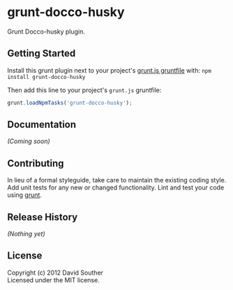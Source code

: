 # grunt-docco-husky

Grunt Docco-husky plugin.

## Getting Started
Install this grunt plugin next to your project's [grunt.js gruntfile][getting_started] with: `npm install grunt-docco-husky`

Then add this line to your project's `grunt.js` gruntfile:

```javascript
grunt.loadNpmTasks('grunt-docco-husky');
```

[grunt]: https://github.com/cowboy/grunt
[getting_started]: https://github.com/cowboy/grunt/blob/master/docs/getting_started.md

## Documentation
_(Coming soon)_

## Contributing
In lieu of a formal styleguide, take care to maintain the existing coding style. Add unit tests for any new or changed functionality. Lint and test your code using [grunt][grunt].

## Release History
_(Nothing yet)_

## License
Copyright (c) 2012 David Souther  
Licensed under the MIT license.

